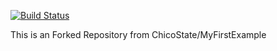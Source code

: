 [![Build Status](https://travis-ci.org/nespino-2/MyFirstExample.svg?branch=master)](https://travis-ci.org/nespino-2/MyFirstExample)

This is an Forked Repository from ChicoState/MyFirstExample
